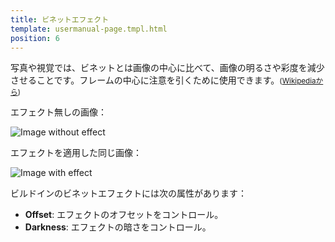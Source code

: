```yaml
---
title: ビネットエフェクト
template: usermanual-page.tmpl.html
position: 6
---
```


写真や視覚では、ビネットとは画像の中心に比べて、画像の明るさや彩度を減少させることです。フレームの中心に注意を引くために使用できます。<small>([Wikipediaから][1])</small>

エフェクト無しの画像：

<img alt="Image without effect" src="/images/platform/posteffects/without_effects.png"></img>

エフェクトを適用した同じ画像：

<img alt="Image with effect" src="/images/platform/posteffects/with_vignette.png"></img>

ビルドインのビネットエフェクトには次の属性があります：

* **Offset**: エフェクトのオフセットをコントロール。
* **Darkness**: エフェクトの暗さをコントロール。

[1]: http://en.wikipedia.org/wiki/Vignetting

